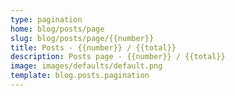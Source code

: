 ```yaml
---
type: pagination
home: blog/posts/page
slug: blog/posts/page/{{number}}
title: Posts - {{number}} / {{total}}
description: Posts page - {{number}} / {{total}}  
image: images/defaults/default.png
template: blog.posts.pagination
---
```

